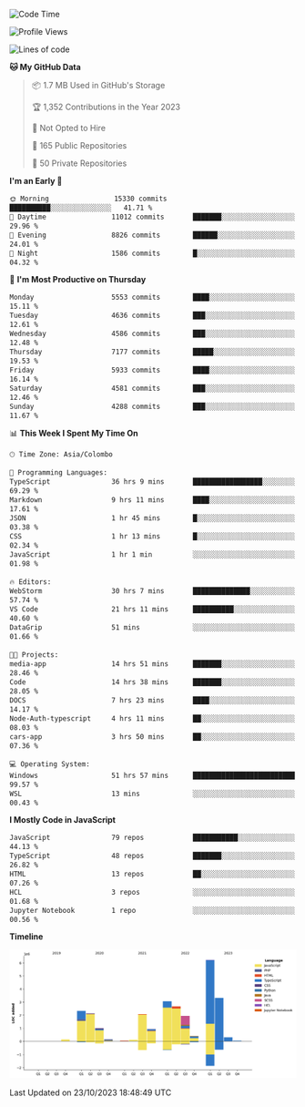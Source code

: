 
<!--START_SECTION:waka-->
![Code Time](http://img.shields.io/badge/Code%20Time-1%2C272%20hrs%2053%20mins-blue)

![Profile Views](http://img.shields.io/badge/Profile%20Views-0-blue)

![Lines of code](https://img.shields.io/badge/From%20Hello%20World%20I%27ve%20Written-26.8%20million%20lines%20of%20code-blue)

**🐱 My GitHub Data** 

> 📦 1.7 MB Used in GitHub's Storage 
 > 
> 🏆 1,352 Contributions in the Year 2023
 > 
> 🚫 Not Opted to Hire
 > 
> 📜 165 Public Repositories 
 > 
> 🔑 50 Private Repositories 
 > 
**I'm an Early 🐤** 

```text
🌞 Morning                15330 commits       ██████████░░░░░░░░░░░░░░░   41.71 % 
🌆 Daytime                11012 commits       ███████░░░░░░░░░░░░░░░░░░   29.96 % 
🌃 Evening                8826 commits        ██████░░░░░░░░░░░░░░░░░░░   24.01 % 
🌙 Night                  1586 commits        █░░░░░░░░░░░░░░░░░░░░░░░░   04.32 % 
```
📅 **I'm Most Productive on Thursday** 

```text
Monday                   5553 commits        ████░░░░░░░░░░░░░░░░░░░░░   15.11 % 
Tuesday                  4636 commits        ███░░░░░░░░░░░░░░░░░░░░░░   12.61 % 
Wednesday                4586 commits        ███░░░░░░░░░░░░░░░░░░░░░░   12.48 % 
Thursday                 7177 commits        █████░░░░░░░░░░░░░░░░░░░░   19.53 % 
Friday                   5933 commits        ████░░░░░░░░░░░░░░░░░░░░░   16.14 % 
Saturday                 4581 commits        ███░░░░░░░░░░░░░░░░░░░░░░   12.46 % 
Sunday                   4288 commits        ███░░░░░░░░░░░░░░░░░░░░░░   11.67 % 
```


📊 **This Week I Spent My Time On** 

```text
🕑︎ Time Zone: Asia/Colombo

💬 Programming Languages: 
TypeScript               36 hrs 9 mins       █████████████████░░░░░░░░   69.29 % 
Markdown                 9 hrs 11 mins       ████░░░░░░░░░░░░░░░░░░░░░   17.61 % 
JSON                     1 hr 45 mins        █░░░░░░░░░░░░░░░░░░░░░░░░   03.38 % 
CSS                      1 hr 13 mins        █░░░░░░░░░░░░░░░░░░░░░░░░   02.34 % 
JavaScript               1 hr 1 min          ░░░░░░░░░░░░░░░░░░░░░░░░░   01.98 % 

🔥 Editors: 
WebStorm                 30 hrs 7 mins       ██████████████░░░░░░░░░░░   57.74 % 
VS Code                  21 hrs 11 mins      ██████████░░░░░░░░░░░░░░░   40.60 % 
DataGrip                 51 mins             ░░░░░░░░░░░░░░░░░░░░░░░░░   01.66 % 

🐱‍💻 Projects: 
media-app                14 hrs 51 mins      ███████░░░░░░░░░░░░░░░░░░   28.46 % 
Code                     14 hrs 38 mins      ███████░░░░░░░░░░░░░░░░░░   28.05 % 
DOCS                     7 hrs 23 mins       ████░░░░░░░░░░░░░░░░░░░░░   14.17 % 
Node-Auth-typescript     4 hrs 11 mins       ██░░░░░░░░░░░░░░░░░░░░░░░   08.03 % 
cars-app                 3 hrs 50 mins       ██░░░░░░░░░░░░░░░░░░░░░░░   07.36 % 

💻 Operating System: 
Windows                  51 hrs 57 mins      █████████████████████████   99.57 % 
WSL                      13 mins             ░░░░░░░░░░░░░░░░░░░░░░░░░   00.43 % 
```

**I Mostly Code in JavaScript** 

```text
JavaScript               79 repos            ███████████░░░░░░░░░░░░░░   44.13 % 
TypeScript               48 repos            ███████░░░░░░░░░░░░░░░░░░   26.82 % 
HTML                     13 repos            ██░░░░░░░░░░░░░░░░░░░░░░░   07.26 % 
HCL                      3 repos             ░░░░░░░░░░░░░░░░░░░░░░░░░   01.68 % 
Jupyter Notebook         1 repo              ░░░░░░░░░░░░░░░░░░░░░░░░░   00.56 % 
```



**Timeline**

![Lines of Code chart](https://raw.githubusercontent.com/ccweerasinghe1994/ccweerasinghe1994/master/assets/bar_graph.png)


 Last Updated on 23/10/2023 18:48:49 UTC
<!--END_SECTION:waka-->
